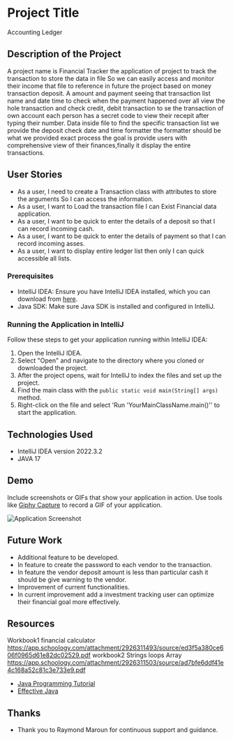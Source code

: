 # Project Title

Accounting Ledger

## Description of the Project

A project name is Financial Tracker the application of project to track the transaction to store the data in file 
So we can easily access and monitor their income that file to reference in future the project based on money transaction deposit. A amount and payment
seeing that transaction list name and date time to check when the payment happened over all view the hole transaction and check credit, debit 
transaction to se the transaction of own account each person has a secret code to view their recepit after typing their number. Data inside file 
to find the specific transaction list we provide the deposit check date and time formatter the formatter should be what we provided exact process 
the goal is provide users with comprehensive view of their finances,finally it display the entire transactions.
## User Stories

- As a user, I need to create a Transaction class with attributes to store the arguments So I can access the information.
- As a user, I want to Load the transaction file I can Exist Financial data application.
- As a user, I want to be quick to enter the details of a deposit so that I can record incoming cash.
- As a user, I want to be quick to enter the details of payment so that I can record incoming asses.
- As a user, I want to display entire ledger list then only I can quick accessible all lists.


### Prerequisites

- IntelliJ IDEA: Ensure you have IntelliJ IDEA installed, which you can download from [here](https://www.jetbrains.com/idea/download/).
- Java SDK: Make sure Java SDK is installed and configured in IntelliJ.

### Running the Application in IntelliJ

Follow these steps to get your application running within IntelliJ IDEA:

1. Open the IntelliJ IDEA.
2. Select "Open" and navigate to the directory where you cloned or downloaded the project.
3. After the project opens, wait for IntelliJ to index the files and set up the project.
4. Find the main class with the `public static void main(String[] args)` method.
5. Right-click on the file and select 'Run 'YourMainClassName.main()'' to start the application.

## Technologies Used


- IntelliJ IDEA version 2022.3.2 
- JAVA 17

## Demo

Include screenshots or GIFs that show your application in action. Use tools like [Giphy Capture](https://giphy.com/apps/giphycapture) to record a GIF of your application.

![Application Screenshot](path/to/your/screenshot.png)

## Future Work


- Additional feature to be developed.
- In feature to create the password to each vendor to the transaction.
- In feature the vendor deposit amount is less than particular cash it should be give warning to the vendor.
- Improvement of current functionalities.
- In current improvement add a investment tracking user can optimize their financial goal more effectively.

## Resources

Workbook1 financial calculator https://app.schoology.com/attachment/2926311493/source/ed3f5a380ce606f0965d61e82dc02529.pdf
workbook2 Strings loops Array https://app.schoology.com/attachment/2926311503/source/ad7bfe6ddf41e4c168a52c81c3e733e9.pdf

- [Java Programming Tutorial](https://www.example.com)
- [Effective Java](https://www.example.com)

## Thanks

- Thank you to Raymond Maroun for continuous support and guidance.

